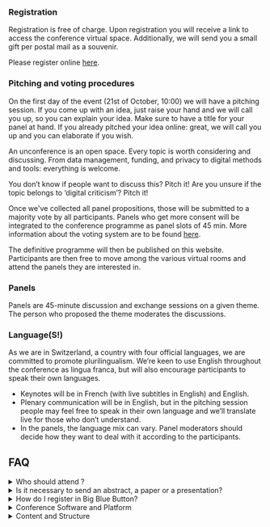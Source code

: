 <script>
	import Videos from '$lib/components/Videos.svelte';
	import { assets } from '$app/paths';
</script>

### Registration

Registration is free of charge. Upon registration you will receive a link to access the conference virtual space. Additionally, we will send you a small gift per postal mail as a souvenir.

Please register online [here](https://www.infoclio.ch/en/unconference-digital-critique-information-list-liste-dinformations-informationsliste).

### Pitching and voting procedures

On the first day of the event (21st of October, 10:00) we will have a pitching session. If you come up with an idea, just raise your hand and we will call you up, so you can explain your idea. Make sure to have a title for your panel at hand. If you already pitched your idea online: great, we will call you up and you can elaborate if you wish.

An unconference is an open space. Every topic is worth considering and discussing. From data management, funding, and privacy to digital methods and tools: everything is welcome.

You don’t know if people want to discuss this? Pitch it! Are you unsure if the topic belongs to ‘digital criticism’? Pitch it!

Once we've collected all panel propositions, those will be submitted to a majority vote by all participants. Panels who get more consent will be integrated to the conference programme as panel slots of 45 min. More information about the voting system are to be found [here](https://mieuxvoter.fr/index.php/decouvrir/?lang=en).

The definitive programme will then be published on this website. Participants are then free to move among the various virtual rooms and attend the panels they are interested in.

### Panels

Panels are 45-minute discussion and exchange sessions on a given theme. The person who proposed the theme moderates the discussions.

<!-- ### Rooms and Links

- [Main Room](https://bbb.ch-open.ch/b/tob-3wc-g18-frj): All keynotes and pitching etc. will take place here
- [Basel](https://bbb.ch-open.ch/b/tob-7dh-dvk-fvc)
- [Lausanne](https://bbb.ch-open.ch/b/tob-lxf-ppk-8sa)
- [Zürich](https://bbb.ch-open.ch/b/tob-rz9-sw6-i8l)

In the program the panels will be directly linked. -->

### Language(S!)

As we are in Switzerland, a country with four official languages, we are committed to promote plurilingualism. We’re keen to use English throughout the conference as lingua franca, but will also encourage participants to speak their own languages.

- Keynotes will be in French (with live subtitles in English) and English.
- Plenary communication will be in English, but in the pitching session people may feel free to speak in their own language and we’ll translate live for those who don’t understand.
- In the panels, the language mix can vary. Panel moderators should decide how they want to deal with it according to the participants.

## FAQ

<details>
<summary>Who should attend ?</summary>
This event is especially suitable but not limited to PhD students, in all stages of completion. Postdocs, research staff and master students are also welcome. There are no requirements of specific fields, as long as there is a connection with your work or studies.
</details>
<details>
<summary>Is it necessary to send an abstract, a paper or a presentation?</summary>

No. As an unconference, Digital Criticism does not need to follow a traditional scientific event, but rather works as an open space where the presenters, organizers and participants choose the topics. It’s a collaborative way to debate, share information and build knowledge.

</details>

<details>

<summary>How do I register in Big Blue Button?</summary>

<Videos poster={assets+'/videos/participants.png'} src={assets+'/videos/participants.mp4'} />

</details>

<details>

<summary>Conference Software and Platform</summary>

The conference will take place on BigBlueButton (BBB), an open source visio-conference software developed by CH-Open, a Swiss organisation promoting open source software, online privacy, and open data standards. [A manual](downloads/Manual_BigBlueButton.pdf) and [tutorials](https://bigbluebutton.org/teachers/tutorials/) on how to use BBB are available.

Voting on the programme will take place via the application mieuxvoter.fr. Information on the concept of majority judgment can be found [here](https://mieuxvoter.fr/index.php/decouvrir/?lang=en)

</details>

<details>

<summary>Content and Structure</summary>

The content and structure of the day are driven by the participants. See for instance the concept of [BarCamp](https://en.wikipedia.org/wiki/BarCamp). We follow the four flow principles:

- Whoever comes are the right people
- Whatever happens, is the only thing that could have
- Whenever it starts is the right time
- When it's over, it's over

</details>
